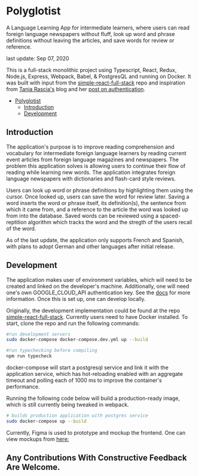 # Polyglotist

A Language Learning App for intermediate learners, where users can read foreign language newspapers without fluff, look up word and phrase definitions without leaving the articles, and save words for review or reference.

last update: Sep 07, 2020

This is a full-stack monolithic project using Typescript, React, Redux, Node.js, Express, Webpack, Babel, & PostgresQL and running on Docker. It was built with input from the [simple-react-full-stack](https://github.com/crsandeep/simple-react-full-stack) repo and inspiration from [Tania Rascia's](https://www.taniarascia.com/) blog and her [post on authentication](https://www.taniarascia.com/).

- [Polyglotist](#polyglotist)
  - [Introduction](#introduction)
  - [Development](#development)

## Introduction

The application's purpose is to improve reading comprehension and vocabulary for intermediate foreign language learners by reading current event articles from foreign language magazines and newspapers. The problem this application solves is allowing users to continue their flow of reading while learning new words. The application integrates foreign language newspapers with dictionaries and flash-card style reviews.

Users can look up word or phrase definitions by highlighting them using the cursor. Once looked up, users can save the word for review later. Saving a word inserts the word or phrase itself, its definition(s), the sentence from which it came from, and a reference to the article the word was looked up from into the database. Saved words can be reviewed using a spaced-reptition algorithm which tracks the word and the stregth of the users recall of the word.

As of the last update, the application only supports French and Spanish, with plans to adopt German and other languages after initial release.

## Development

The application makes user of environment variables, which will need to be created and linked on the developer's machine. Additionally, one will need one's own GOOGLE_CLOUD_API authentication key. See the [docs](https://cloud.google.com/translate/docs/) for more information. Once this is set up, one can develop locally.

Originally, the development implementation could be found at the repo [simple-react-full-stack](https://github.com/crsandeep/simple-react-full-stack). Currently users need to have Docker installed. To start, clone the repo and run the following commands:

```bash
#run development servers
sudo docker-compose docker-compose.dev.yml up --build

#run typechecking before compiling
npm run typecheck
```

docker-compose will start a postgresql service and link it with the application service, which has hot-reloading enabled with an aggregate timeout and polling each of 1000 ms to improve the container's performance.

Running the following code below will build a production-ready image, which is still currently being tweaked in webpack.

```bash
# builds production application with postgres service
sudo docker-compose up --build
```

Currently, Figma is used to prototype and mockup the frontend. One can view mockups from [here:](https://www.figma.com/file/E1SqSr0kkhiWNjqTokBLUw/Polyglotist-v1?node-id=0%3A1)

## Any Contributions With Constructive Feedback Are Welcome.
